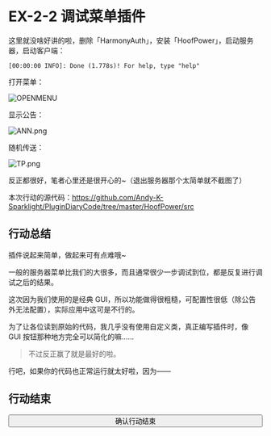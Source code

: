 # EX-2-2 调试菜单插件

这里就没啥好讲的啦，删除「HarmonyAuth」，安装「HoofPower」，启动服务器，启动客户端：

```
[00:00:00 INFO]: Done (1.778s)! For help, type "help"
```

打开菜单：

![OPENMENU](https://s2.loli.net/2022/04/15/D6ntRqKBHGEUO5N.png)

显示公告：

![ANN.png](https://s2.loli.net/2022/04/15/kSlpnURKTQ5HECo.png)

随机传送：

![TP.png](https://s2.loli.net/2022/04/15/BsJ59owZtKvHmTC.png)

反正都很好，笔者心里还是很开心的~（退出服务器那个太简单就不截图了）

本次行动的源代码：https://github.com/Andy-K-Sparklight/PluginDiaryCode/tree/master/HoofPower/src

## 行动总结

插件说起来简单，做起来可有点难哦~

一般的服务器菜单比我们的大很多，而且通常很少一步调试到位，都是反复进行调试之后的结果。

这次因为我们使用的是经典 GUI，所以功能做得很粗糙，可配置性很低（除公告外无法配置），实际应用中这可是不行的。

为了让各位读到原始的代码，我几乎没有使用自定义类，真正编写插件时，像 GUI 按钮那种地方完全可以简化的嘛……

> 不过反正赢了就是最好的啦。

行吧，如果你的代码也正常运行就太好啦，因为——

## 行动结束

<button type='button' class="btn btn-info" style="width:100%;transition:500ms;" onclick="$('#hideEle').show();this.onclick=function(){};this.className='btn btn-success';this.innerHTML=this.innerHTML.replace('question','check').replace('确认行动结束','恭喜！');"><i class="fa fa-question"></i> 确认行动结束</button>

<div id='hideEle' style='display:none;'>

第三个插件……回顾我们第一次写的「Hello World」插件，笔者也不由得感慨：进步真的好快！

实际上到此，Bukkit 插件开发的基本知识就结束了，下一章里我们会讲一些高级的内容，诸如数据库、反射等。在完成下一次行动——「HarmonyAuth SMART」后，我们就会开始进入真正的开发思维啦~

挑战就在你面前——但，你是不是觉得没有像之前面对「Hello World」插件时那么紧张了呢？这是因为你学习了更多的知识啦~

哎哎哎，别急着翻下一页呀，听首歌再走嘛~

（如果我知道你没有听的话，我下次就要开自动播放了哦~）

<iframe frameborder="no" border="0" marginwidth="0" marginheight="0" width="100%" height="86" src="//music.163.com/outchain/player?type=2&id=1401841102&auto=0&height=66"></iframe>

</div>
